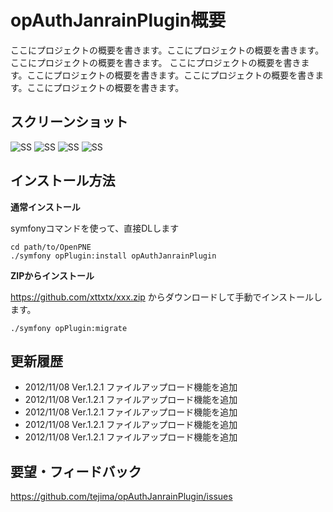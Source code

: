 opAuthJanrainPlugin概要
======================
ここにプロジェクトの概要を書きます。ここにプロジェクトの概要を書きます。ここにプロジェクトの概要を書きます。
ここにプロジェクトの概要を書きます。ここにプロジェクトの概要を書きます。ここにプロジェクトの概要を書きます。ここにプロジェクトの概要を書きます。


スクリーンショット
------

![SS](http://p.pne.jp/it/?w=200&h=150)
![SS](http://p.pne.jp/it/?w=200&h=150)
![SS](http://p.pne.jp/it/?w=200&h=150)
![SS](http://p.pne.jp/it/?w=200&h=150)

 
インストール方法
----------------

**通常インストール**

symfonyコマンドを使って、直接DLします

    cd path/to/OpenPNE
    ./symfony opPlugin:install opAuthJanrainPlugin
  
  
**ZIPからインストール**

https://github.com/xttxtx/xxx.zip
からダウンロードして手動でインストールします。

    ./symfony opPlugin:migrate 
    
    
  
    
更新履歴
--------

 * 2012/11/08 Ver.1.2.1 ファイルアップロード機能を追加
 * 2012/11/08 Ver.1.2.1 ファイルアップロード機能を追加
 * 2012/11/08 Ver.1.2.1 ファイルアップロード機能を追加
 * 2012/11/08 Ver.1.2.1 ファイルアップロード機能を追加
 * 2012/11/08 Ver.1.2.1 ファイルアップロード機能を追加

  
要望・フィードバック
----------

https://github.com/tejima/opAuthJanrainPlugin/issues 
